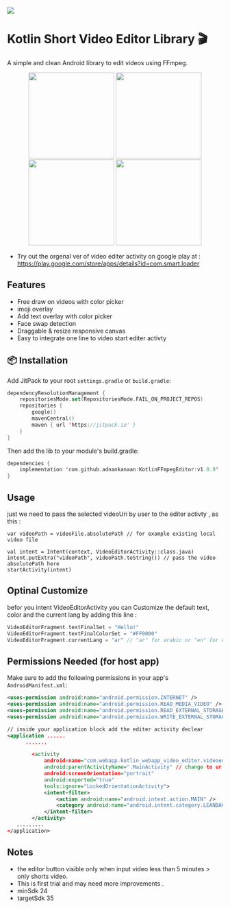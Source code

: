 [![](https://jitpack.io/v/adnankanaan/KotlinFFmpegEditor.svg)](https://jitpack.io/#adnankanaan/KotlinFFmpegEditor)

# Kotlin Short Video Editor Library 🎬

A simple and clean Android library to edit videos using FFmpeg.

<p align="center">
  <img src="https://github.com/user-attachments/assets/582dfd25-e02c-4656-8ffa-cd6f74e93386" width="200"/>
  <img src="https://github.com/user-attachments/assets/a0653214-9115-4db6-ae71-e0cd8b26ea28" width="200"/>
  <img src="https://github.com/user-attachments/assets/571e6e15-dde7-4a61-986c-290eb61d736c" width="200"/>
  <img src="https://github.com/user-attachments/assets/4d08719a-3b30-4486-9ab8-67a9b19d95e5" width="200"/>
</p>

* Try out the orgenal ver of video editer activity on google play at : https://play.google.com/store/apps/details?id=com.smart.loader

## Features
- Free draw on videos with color picker
- imoji overlay
- Add text overlay with color picker
- Face swap detection
- Draggable & resize responsive canvas
- Easy to integrate one line to video start editer activty
## 📦 Installation

Add JitPack to your root `settings.gradle` or `build.gradle`:

```kotlin
dependencyResolutionManagement {
    repositoriesMode.set(RepositoriesMode.FAIL_ON_PROJECT_REPOS)
    repositories {
        google()
        mavenCentral()
        maven { url 'https://jitpack.io' }
    }
}

```
Then add the lib to your module's build.gradle:
```kotlin
dependencies {
    implementation 'com.github.adnankanaan:KotlinFFmpegEditor:v1.0.9'
}
```
## Usage
just we need to pass the selected videoUri by user to the editer activty , as this :
```
var videoPath = videoFile.absolutePath // for example existing local video file

val intent = Intent(context, VideoEditorActivity::class.java)
intent.putExtra("videoPath", videoPath.toString()) // pass the video absolutePath here
startActivity(intent)
```
## Optinal Customize
befor you intent VideoEditorActivity you can Customize the default text, color and the current lang by adding this line :
```kotlin
VideoEditorFragment.textFinalSet = "Hello!"
VideoEditorFragment.textFinalColorSet = "#FF0000"
VideoEditorFragment.currentLang = "ar" // "ar" for arabic or "en" for english
```
## Permissions Needed (for host app)

Make sure to add the following permissions in your app's `AndroidManifest.xml`:

```xml
<uses-permission android:name="android.permission.INTERNET" />
<uses-permission android:name="android.permission.READ_MEDIA_VIDEO" />
<uses-permission android:name="android.permission.READ_EXTERNAL_STORAGE" android:maxSdkVersion="32" />
<uses-permission android:name="android.permission.WRITE_EXTERNAL_STORAGE" android:maxSdkVersion="32" />

// inside your application block add the editer activity declear
<application ......
      .......

        <activity
            android:name="com.webapp.kotlin_webapp_video_editer.videoeditor.VideoEditorActivity"
            android:parentActivityName=".MainActivity" // change to ur main activit if not MainActivity or any brevuse activity in your logic
            android:screenOrientation="portrait"
            android:exported="true"
            tools:ignore="LockedOrientationActivity">
            <intent-filter>
                <action android:name="android.intent.action.MAIN" />
                <category android:name="android.intent.category.LEANBACK_LAUNCHER" />
            </intent-filter>
        </activity>
   .........
</application>
```
## Notes
* the editor button visible only when input video less than 5 minutes > only shorts video.
* This is first trial and may need more improvements .
* minSdk 24
* targetSdk 35

